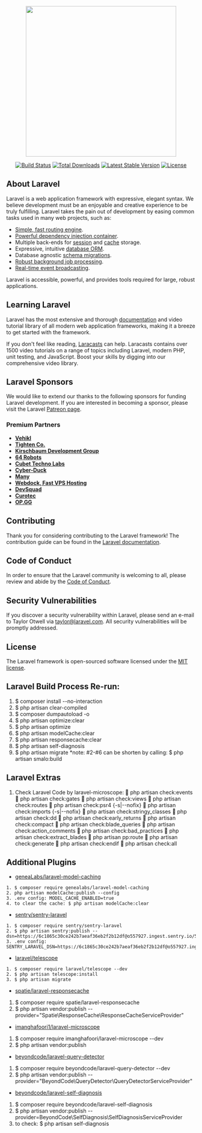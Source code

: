 <p align="center"><a href="https://laravel.com" target="_blank"><img src="https://raw.githubusercontent.com/laravel/art/master/logo-lockup/5%20SVG/2%20CMYK/1%20Full%20Color/laravel-logolockup-cmyk-red.svg" width="400"></a></p>

<p align="center">
<a href="https://travis-ci.org/laravel/framework"><img src="https://travis-ci.org/laravel/framework.svg" alt="Build Status"></a>
<a href="https://packagist.org/packages/laravel/framework"><img src="https://img.shields.io/packagist/dt/laravel/framework" alt="Total Downloads"></a>
<a href="https://packagist.org/packages/laravel/framework"><img src="https://img.shields.io/packagist/v/laravel/framework" alt="Latest Stable Version"></a>
<a href="https://packagist.org/packages/laravel/framework"><img src="https://img.shields.io/packagist/l/laravel/framework" alt="License"></a>
</p>

## About Laravel

Laravel is a web application framework with expressive, elegant syntax. We believe development must be an enjoyable and creative experience to be truly fulfilling. Laravel takes the pain out of development by easing common tasks used in many web projects, such as:

- [Simple, fast routing engine](https://laravel.com/docs/routing).
- [Powerful dependency injection container](https://laravel.com/docs/container).
- Multiple back-ends for [session](https://laravel.com/docs/session) and [cache](https://laravel.com/docs/cache) storage.
- Expressive, intuitive [database ORM](https://laravel.com/docs/eloquent).
- Database agnostic [schema migrations](https://laravel.com/docs/migrations).
- [Robust background job processing](https://laravel.com/docs/queues).
- [Real-time event broadcasting](https://laravel.com/docs/broadcasting).

Laravel is accessible, powerful, and provides tools required for large, robust applications.

## Learning Laravel

Laravel has the most extensive and thorough [documentation](https://laravel.com/docs) and video tutorial library of all modern web application frameworks, making it a breeze to get started with the framework.

If you don't feel like reading, [Laracasts](https://laracasts.com) can help. Laracasts contains over 1500 video tutorials on a range of topics including Laravel, modern PHP, unit testing, and JavaScript. Boost your skills by digging into our comprehensive video library.

## Laravel Sponsors

We would like to extend our thanks to the following sponsors for funding Laravel development. If you are interested in becoming a sponsor, please visit the Laravel [Patreon page](https://patreon.com/taylorotwell).

### Premium Partners

- **[Vehikl](https://vehikl.com/)**
- **[Tighten Co.](https://tighten.co)**
- **[Kirschbaum Development Group](https://kirschbaumdevelopment.com)**
- **[64 Robots](https://64robots.com)**
- **[Cubet Techno Labs](https://cubettech.com)**
- **[Cyber-Duck](https://cyber-duck.co.uk)**
- **[Many](https://www.many.co.uk)**
- **[Webdock, Fast VPS Hosting](https://www.webdock.io/en)**
- **[DevSquad](https://devsquad.com)**
- **[Curotec](https://www.curotec.com/services/technologies/laravel/)**
- **[OP.GG](https://op.gg)**

## Contributing

Thank you for considering contributing to the Laravel framework! The contribution guide can be found in the [Laravel documentation](https://laravel.com/docs/contributions).

## Code of Conduct

In order to ensure that the Laravel community is welcoming to all, please review and abide by the [Code of Conduct](https://laravel.com/docs/contributions#code-of-conduct).

## Security Vulnerabilities

If you discover a security vulnerability within Laravel, please send an e-mail to Taylor Otwell via [taylor@laravel.com](mailto:taylor@laravel.com). All security vulnerabilities will be promptly addressed.

## License

The Laravel framework is open-sourced software licensed under the [MIT license](https://opensource.org/licenses/MIT).

## Laravel Build Process Re-run:

1. $ composer install --no-interaction
2. $ php artisan clear-compiled
3. $ composer dumpautoload -o
4. $ php artisan optimize:clear
5. $ php artisan optimize
5. $ php artisan modelCache:clear
6. $ php artisan responsecache:clear
7. $ php artisan self-diagnosis
8. $ php artisan migrate
*note: #2-#6 can be shorten by calling: $ php artisan smalo:build

## Laravel Extras
1. Check Laravel Code by laravel-microscope:
🔹 php artisan check:events
🔹 php artisan check:gates
🔹 php artisan check:views
🔹 php artisan check:routes
🔹 php artisan check:psr4 {-s|--nofix}
🔹 php artisan check:imports {-s|--nofix}
🔹 php artisan check:stringy_classes
🔹 php artisan check:dd
🔹 php artisan check:early_returns
🔹 php artisan check:compact
🔹 php artisan check:blade_queries
🔹 php artisan check:action_comments
🔹 php artisan check:bad_practices
🔹 php artisan check:extract_blades
🔹 php artisan pp:route
🔹 php artisan check:generate
🔹 php artisan check:endif
🔹 php artisan check:all

## Additional Plugins

- [geneaLabs/laravel-model-caching](https://github.com/GeneaLabs/laravel-model-caching)
```
1. $ composer require genealabs/laravel-model-caching
2. php artisan modelCache:publish --config
3. .env config: MODEL_CACHE_ENABLED=true
4. to clear the cache: $ php artisan modelCache:clear
```

- [sentry/sentry-laravel](https://docs.sentry.io/platforms/php/guides/laravel/)
```
1. $ composer require sentry/sentry-laravel
2. $ php artisan sentry:publish --dsn=https://6c1865c30ce242b7aeaf36eb2f2b12df@o557927.ingest.sentry.io/5838839
3. .env config: SENTRY_LARAVEL_DSN=https://6c1865c30ce242b7aeaf36eb2f2b12df@o557927.ingest.sentry.io/5838839
```

- [laravel/telescope](https://laravel.com/docs/8.x/telescope)
```
1. $ composer require laravel/telescope --dev
2. $ php artisan telescope:install
3. $ php artisan migrate
```

- [spatie/laravel-responsecache](https://github.com/spatie/laravel-responsecache)
1. $ composer require spatie/laravel-responsecache
2. $ php artisan vendor:publish --provider="Spatie\ResponseCache\ResponseCacheServiceProvider"

- [imanghafoori1/laravel-microscope](https://github.com/imanghafoori1/laravel-microscope)
1. $ composer require imanghafoori/laravel-microscope --dev
2. $ php artisan vendor:publish

- [beyondcode/laravel-query-detector](https://github.com/beyondcode/laravel-query-detector)
1. $ composer require beyondcode/laravel-query-detector --dev
2. $ php artisan vendor:publish --provider="BeyondCode\QueryDetector\QueryDetectorServiceProvider"

- [beyondcode/laravel-self-diagnosis](https://github.com/beyondcode/laravel-self-diagnosis)
1. $ composer require beyondcode/laravel-self-diagnosis
2. $ php artisan vendor:publish --provider=BeyondCode\\SelfDiagnosis\\SelfDiagnosisServiceProvider
3. to check: $ php artisan self-diagnosis
